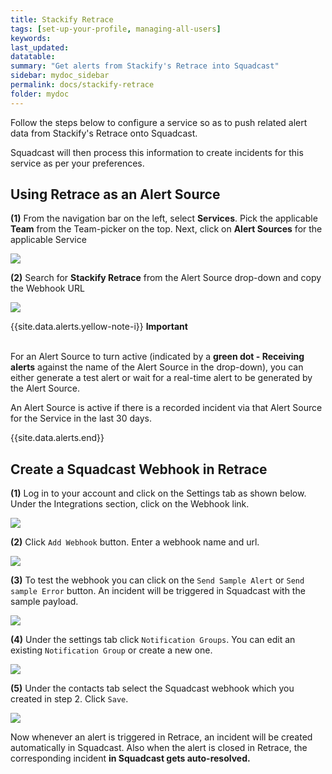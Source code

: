 ```yaml
---
title: Stackify Retrace
tags: [set-up-your-profile, managing-all-users]
keywords: 
last_updated: 
datatable: 
summary: "Get alerts from Stackify's Retrace into Squadcast"
sidebar: mydoc_sidebar
permalink: docs/stackify-retrace
folder: mydoc
---
```


Follow the steps below to configure a service so as to push related alert data from Stackify's Retrace onto Squadcast.

Squadcast will then process this information to create incidents for this service as per your preferences.

## Using Retrace as an Alert Source

**(1)** From the navigation bar on the left, select **Services**. Pick the applicable **Team** from the Team-picker on the top. Next, click on **Alert Sources** for the applicable Service

![](../../.gitbook/assets/alert\_source\_1.png)

**(2)** Search for **Stackify Retrace** from the Alert Source drop-down and copy the Webhook URL

![](../../.gitbook/assets/stackify\_1.png)

{{site.data.alerts.yellow-note-i}}
<b>Important</b><br/><br/>
<p>For an Alert Source to turn active (indicated by a <b>green dot - Receiving alerts</b> against the name of the Alert Source in the drop-down), you can either generate a test alert or wait for a real-time alert to be generated by the Alert Source.</p>
<p>An Alert Source is active if there is a recorded incident via that Alert Source for the Service in the last 30 days.</p>
{{site.data.alerts.end}}

## Create a Squadcast Webhook in Retrace

**(1)** Log in to your account and click on the Settings tab as shown below. Under the Integrations section, click on the Webhook link.

![](../../.gitbook/assets/stackify\_2.png)

**(2)** Click `Add Webhook` button. Enter a webhook name and url.

![](../../.gitbook/assets/stackify\_3.png)

**(3)** To test the webhook you can click on the `Send Sample Alert` or `Send sample Error` button. An incident will be triggered in Squadcast with the sample payload.

![](../../.gitbook/assets/stackify\_4.png)

**(4)** Under the settings tab click `Notification Groups`. You can edit an existing `Notification Group` or create a new one.

![](../../.gitbook/assets/stackify\_5.png)

**(5)** Under the contacts tab select the Squadcast webhook which you created in step 2. Click `Save`.

![](../../.gitbook/assets/stackify\_6.png)

Now whenever an alert is triggered in Retrace, an incident will be created automatically in Squadcast. Also when the alert is closed in Retrace, the corresponding incident **in Squadcast gets auto-resolved.**